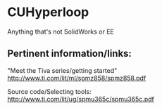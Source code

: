 # CUHyperloop
Anything that's not SolidWorks or EE


## Pertinent information/links:


"Meet the Tiva series/getting started"
http://www.ti.com/lit/ml/spmz858/spmz858.pdf

Source code/Selecting tools:
http://www.ti.com/lit/ug/spmu365c/spmu365c.pdf
